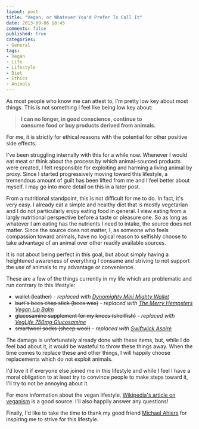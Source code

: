 ```yaml
---
layout: post
title: "Vegan, or Whatever You'd Prefer To Call It"
date: 2013-09-06 18:45
comments: false
published: true
categories:
- General
tags:
- Vegan
- Life
- Lifestyle
- Diet
- Ethics
- Animals
---
```

As most people who know me can attest to, I'm pretty low key about most things.  This is not something I feel like being low key about:

> <strong>I can no longer, in good conscience, continue to<br> consume food or buy products derived from animals.</strong>

<!-- more -->

For me, it is strictly for ethical reasons with the potential for other positive side effects.

I've been struggling internally with this for a while now.  Whenever I would eat meat or think about the process by which animal-sourced products were created, I felt responsible for exploiting and harming a living animal by proxy.  Since I started progressively moving toward this lifestyle, a tremendous amount of guilt has been lifted from me and I feel better about myself.  I may go into more detail on this in a later post.

From a nutritional standpoint, this is not difficult for me to do.  In fact, it's very easy.  I already eat a simple and healthy diet that is mostly vegetarian and I do not particularly enjoy eating food in general.  I view eating from a largly nutritional perspective before a taste or pleasure one.  So as long as whatever I am eating has the nutrients I need to intake, the source does not matter.  Since the source does not matter, I, as someone who feels compassion toward animals, have no logical reason to selfishly choose to take advantage of an animal over other readily available sources.

It is not about being perfect in this goal, but about simply having a heightened awareness of everything I consume and striving to not support the use of animals to my advantage or convenience.

These are a few of the things currently in my life which are problematic and run contrary to this lifestyle:

* <strike>wallet (leather)</strike> - *replaced with [Dynomighty Mini Mighty Wallet](https://www.dynomighty.com/shop/3-Ring-Binder-Mini-Mighty-Wallet)*
* <strike>burt's bees chap stick (bees wax)</strike> - *replaced with [The Merry Hempsters Vegan Lip Balm](http://merryhempsters.com/hemp/lipbalm/LB045.html)*
* <strike>glucosamine supplement for my knees (shellfish)</strike> - *replaced with [VegLife 750mg Glucosamine](http://www.evitamins.com/vegan-glucosamine-750-mg-veglife-5452)*
* <strike>smartwool socks (sheep wool)</strike> - *replaced with [Swiftwick Aspire](http://www.swiftwick.com/aspire-zero-white-10483-prd1.htm)*

The damage is unfortunately already done with these items, but, while I do feel bad about it, it would be wasteful to throw these things away.  When the time comes to replace these and other things, I will happily choose replacements which do not exploit animals.

I'd love it if everyone else joined me in this lifestyle and while I feel I have a moral obligation to at least try to convince people to make steps toward it, I'll try to not be annoying about it.

For more information about the vegan lifestyle, [Wikipedia's article on veganism](http://en.wikipedia.org/wiki/Veganism) is a good source.  I'll also happily answer any questions!

Finally, I'd like to take the time to thank my good friend [Michael Ahlers](http://journal.michaelahlers.org) for inspiring me to strive for this lifestyle.
